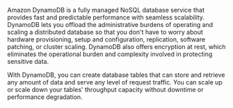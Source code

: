 Amazon DynamoDB is a fully managed NoSQL database service that provides fast and predictable performance with seamless scalability. DynamoDB lets you offload the administrative burdens of operating and scaling a distributed database so that you don't have to worry about hardware provisioning, setup and configuration, replication, software patching, or cluster scaling. DynamoDB also offers encryption at rest, which eliminates the operational burden and complexity involved in protecting sensitive data.

With DynamoDB, you can create database tables that can store and retrieve any amount of data and serve any level of request traffic. You can scale up or scale down your tables' throughput capacity without downtime or performance degradation.
